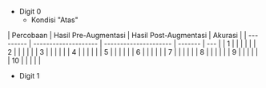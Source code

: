 




- Digit 0
	- Kondisi "Atas"

| Percobaan | Hasil Pre-Augmentasi | Hasil Post-Augmentasi | Akurasi |
| --------- | -------------------- | --------------------- | ------- | --- |
| 1         |                      |                       |         |     |
| 2         |                      |                       |         |     |
| 3         |                      |                       |         |     |
| 4         |                      |                       |         |     |
| 5         |                      |                       |         |     |
| 6         |                      |                       |         |     |
| 7         |                      |                       |         |     |
| 8         |                      |                       |         |     |
| 9         |                      |                       |         |     |
| 10        |                      |                       |         |     |

- Digit 1


